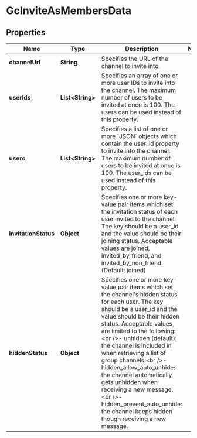 

# GcInviteAsMembersData


## Properties

| Name | Type | Description | Notes |
|------------ | ------------- | ------------- | -------------|
|**channelUrl** | **String** | Specifies the URL of the channel to invite into. |  |
|**userIds** | **List&lt;String&gt;** | Specifies an array of one or more user IDs to invite into the channel. The maximum number of users to be invited at once is 100. The users can be used instead of this property. |  |
|**users** | **List&lt;String&gt;** | Specifies a list of one or more &#x60;JSON&#x60; objects which contain the user_id property to invite into the channel. The maximum number of users to be invited at once is 100. The user_ids can be used instead of this property. |  |
|**invitationStatus** | **Object** | Specifies one or more key-value pair items which set the invitation status of each user invited to the channel. The key should be a user_id and the value should be their joining status. Acceptable values are joined, invited_by_friend, and invited_by_non_friend. (Default: joined) |  |
|**hiddenStatus** | **Object** | Specifies one or more key-value pair items which set the channel&#39;s hidden status for each user. The key should be a user_id and the value should be their hidden status. Acceptable values are limited to the following:&lt;br /&gt;- unhidden (default): the channel is included in when retrieving a list of group channels.&lt;br /&gt;- hidden_allow_auto_unhide: the channel automatically gets unhidden when receiving a new message.&lt;br /&gt;- hidden_prevent_auto_unhide: the channel keeps hidden though receiving a new message. |  |



